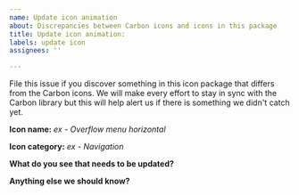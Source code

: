 ```yaml
---
name: Update icon animation
about: Discrepancies between Carbon icons and icons in this package
title: Update icon animation:
labels: update icon
assignees: ''

---
```


File this issue if you discover something in this icon package that differs from the Carbon icons.  We will make every effort to stay in sync with the Carbon library but this will help alert us if there is something we didn't catch yet. 

**Icon name:**
*ex - Overflow menu horizontal*

**Icon category:**
*ex - Navigation*

**What do you see that needs to be updated?**

**Anything else we should know?**
